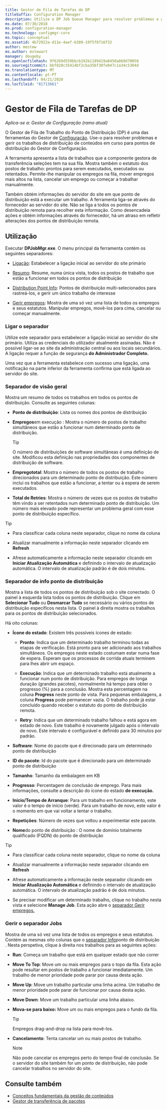 ```yaml
---
title: Gestor de Fila de Tarefas de DP
titleSuffix: Configuration Manager
description: Utilize o DP Job Queue Manager para resolver problemas e gerir os trabalhos de distribuição de conteúdos para pontos de distribuição do Gestor de Configuração.
ms.date: 07/30/2018
ms.prod: configuration-manager
ms.technology: configmgr-core
ms.topic: conceptual
ms.assetid: 4b72922a-d11e-4aef-b309-19f5f0716f32
author: mestew
ms.author: mstewart
manager: dougeby
ms.openlocfilehash: 9f6269d559bbcb192b1189419a8450a860d70058
ms.sourcegitcommit: bbf820c35414bf2cba356f30fe047c1a34c5384d
ms.translationtype: MT
ms.contentlocale: pt-PT
ms.lasthandoff: 04/21/2020
ms.locfileid: "81713661"
---
```

# <a name="dp-job-queue-manager"></a>Gestor de Fila de Tarefas de DP

*Aplica-se a: Gestor de Configuração (ramo atual)*

O Gestor de Fila de Trabalho do Ponto de Distribuição (DP) é uma das ferramentas do Gestor de [Configuração](tools.md). Use-o para resolver problemas e gerir os trabalhos de distribuição de conteúdos em curso para pontos de distribuição do Gestor de Configuração. 

A ferramenta apresenta a lista de trabalhos que a componente gestora de transferência seleções tem na sua fila. Mostra também o estatuto dos postos de trabalho: prontos para serem executados, executados ou retentados. Permite-lhe manipular os empregos na fila, mover empregos mais altos na lista, cancelar um emprego ou começar a trabalhar manualmente.

Também obtém informações do servidor do site em que ponto de distribuição está a executar um trabalho. A ferramenta liga-se através do fornecedor ao servidor do site. Não se liga a todos os pontos de distribuição remota para recolher esta informação. Como desencadeia ações e obtém informações através do fornecedor, há um atraso em refletir alterações dos pontos de distribuição remota.



## <a name="usage"></a>Utilização

Executar **DPJobMgr.exe**. O menu principal da ferramenta contém os seguintes separadores: 

- [Ligação](#bkmk_connect): Estabelecer a ligação inicial ao servidor do site primário  

- [Resumo](#bkmk_overview): Resume, numa única vista, todos os postos de trabalho que estão a funcionar em todos os pontos de distribuição  

- [Distribution Point Info](#bkmk_dp-info): Pontos de distribuição multi-selecionados para rastreá-los, e gerir um único trabalho de interesse  

- [Gerir empregos](#bkmk_manage-jobs): Mostra de uma só vez uma lista de todos os empregos e seus estatutos. Manipular empregos, movê-los para cima, cancelar ou começar manualmente.  


### <a name="connect-tab"></a><a name="bkmk_connect"></a>Ligar o separador

Utilize este separador para estabelecer a ligação inicial ao servidor do site primário. Utiliza as credenciais do utilizador atualmente assinadas. Não é possível ligar-se ao site da administração central ou aos locais secundários. A ligação requer a função de segurança **do Administrador Completo.**

Uma vez que a ferramenta estabelece com sucesso uma ligação, uma notificação na parte inferior da ferramenta confirma que está ligada ao servidor do site. 


### <a name="overview-tab"></a><a name="bkmk_overview"></a>Separador de visão geral

Mostra um resumo de todos os trabalhos em todos os pontos de distribuição. Consulte as seguintes colunas:  

- **Ponto de distribuição**: Lista os nomes dos pontos de distribuição  

- **Empregos**em execução : Mostra o número de postos de trabalho simultâneos que estão a funcionar num determinado ponto de distribuição.  

    > [!Tip]  
    > O número de distribuições de software simultâneas é uma definição de site. Modificou esta definição nas propriedades dos componentes de distribuição de software.  

- **Empregototal**: Mostra o número de todos os postos de trabalho direcionados para um determinado ponto de distribuição. Este número inclui os trabalhos que estão a funcionar, a tentar ou à espera de serem executados.  

- **Total de Retries**: Mostra o número de vezes que os postos de trabalho têm vindo a ser retentados num determinado ponto de distribuição. Um número mais elevado pode representar um problema geral com esse ponto de distribuição específico.  


> [!Tip]  
> - Para classificar cada coluna neste separador, clique no nome da coluna  
> 
> - Atualizar manualmente a informação neste separador clicando em **Refresh**  
> 
> - Afrese automaticamente a informação neste separador clicando em **Iniciar Atualização Automática** e definindo o intervalo de atualização automática. O intervalo de atualização padrão é de dois minutos.  


### <a name="distribution-point-info-tab"></a><a name="bkmk_dp-info"></a>Separador de info ponto de distribuição

Mostra a lista de todos os pontos de distribuição sob o site conectado. O painel à esquerda lista todos os pontos de distribuição. Clique em **Selecionar Tudo** ou **Desmarcar Tudo** se necessário ou vários pontos de distribuição específicos nesta lista. O painel à direita mostra os trabalhos para os pontos de distribuição selecionados.

Há oito colunas:  

- **Ícone do estado**: Existem três possíveis ícones de estado:  

    - **Pronto**: Indica que um determinado trabalho terminou todas as etapas de verificação. Está pronto para ser adicionado aos trabalhos simultâneos. Os empregos neste estado costumam estar numa fase de espera. Esperam que os processos de corrida atuais terminem para lhes abrir um espaço.  

    - **Execução**: Indica que um determinado trabalho está atualmente a funcionar num ponto de distribuição. Para empregos de longa duração (grandes pacotes), normalmente há tempo para obter o progresso (%) para a conclusão. Mostra esta percentagem na coluna **Progress** neste ponto de vista. Para pequenas embalagens, a coluna **Progress** pode permanecer vazia. O trabalho pode já estar concluído quando receber o estatuto do ponto de distribuição remota.  

    - **Retry**: Indica que um determinado trabalho falhou e está agora em estado de novo. Este trabalho é novamente julgado após o intervalo de novo. Este intervalo é configurável e definido para 30 minutos por padrão.  

- **Software**: Nome do pacote que é direcionado para um determinado ponto de distribuição  

- **ID do pacote**: Id do pacote que é direcionado para um determinado ponto de distribuição  

- **Tamanho**: Tamanho da embalagem em KB  

- **Progresso**: Percentagem de conclusão de emprego. Para mais informações, consulte a descrição do ícone do estado **de execução.**  

- **Início/Tempo de Arranque**: Para um trabalho em funcionamento, este valor é o tempo de início (verde). Para um trabalho de novo, este valor é o momento em que vai voltar a tentar o trabalho.  

- **Repetições**: Número de vezes que voltou a experimentar este pacote.  

- **Nome**do ponto de distribuição : O nome de domínio totalmente qualificado (FQDN) do ponto de distribuição  

> [!Tip]  
> - Para classificar cada coluna neste separador, clique no nome da coluna  
> 
> - Atualizar manualmente a informação neste separador clicando em **Refresh**  
> 
> - Afrese automaticamente a informação neste separador clicando em **Iniciar Atualização Automática** e definindo o intervalo de atualização automática. O intervalo de atualização padrão é de dois minutos.  
> 
> - Se precisar modificar um determinado trabalho, clique no trabalho nesta vista e selecione **Manage Job**. Esta ação abre o [separador Gerir empregos.](#bkmk_manage-jobs)  


### <a name="manage-jobs-tab"></a><a name="bkmk_manage-jobs"></a>Gerir o separador Jobs

Mostra de uma só vez uma lista de todos os empregos e seus estatutos. Contém as mesmas oito colunas que o [separador Info](#bkmk_dp-info)ponto de distribuição . Nesta perspetiva, clique à direita nos trabalhos para as seguintes ações:  

- **Run**: Começa um trabalho que está em qualquer estado que não correr  

- **Move To Top**: Move um ou mais empregos para o topo da fila. Esta ação pode resultar em postos de trabalho a funcionar imediatamente. Um trabalho de menor prioridade pode parar por causa desta ação.  

- **Move Up**: Move um trabalho particular uma linha acima. Um trabalho de menor prioridade pode parar de funcionar por causa desta ação.  

- **Move Down**: Move um trabalho particular uma linha abaixo.  

- **Mova-se para baixo:** Move um ou mais empregos para o fundo da fila.  

    > [!Tip]  
    > Empregos drag-and-drop na lista para movê-los.  

- **Cancelamento**: Tenta cancelar um ou mais postos de trabalho.  

    > [!Note]  
    > Não pode cancelar os empregos perto do tempo final de conclusão. Se o servidor do site também for um ponto de distribuição, não pode cancelar trabalhos no servidor do site.  



## <a name="see-also"></a>Consulte também

- [Conceitos fundamentais da gestão de conteúdos](../plan-design/hierarchy/fundamental-concepts-for-content-management.md)
- [Gestor de transferência de pacotes](../plan-design/hierarchy/package-transfer-manager.md)
